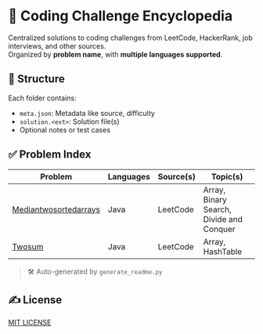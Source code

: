 # 🧠 Coding Challenge Encyclopedia

Centralized solutions to coding challenges from LeetCode, HackerRank, job interviews, and other sources.  
Organized by **problem name**, with **multiple languages supported**.


## 📁 Structure

Each folder contains:
- `meta.json`: Metadata like source, difficulty
- `solution.<ext>`: Solution file(s)
- Optional notes or test cases


## ✅ Problem Index

| Problem | Languages | Source(s) | Topic(s) |
|---------|-----------|-----------|----------|
| [Mediantwosortedarrays](./challenges/median-two-sorted-arrays) | Java | LeetCode | Array, Binary Search, Divide and Conquer
| [Twosum](./challenges/two-sum) | Java | LeetCode | Array, HashTable

> 🛠️ Auto-generated by `generate_readme.py`


## ✍️ License

[MIT LICENSE](./LICENSE.txt)
